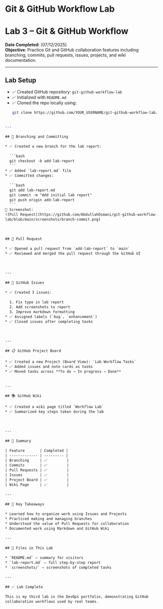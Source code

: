 # Git & GitHub Workflow Lab


# Lab 3 – Git & GitHub Workflow

 **Date Completed**: [07/12/2025]  
 **Objective**: Practice Git and GitHub collaboration features including branching, commits, pull requests, issues, projects, and wiki documentation.

---

##  Lab Setup

- ✅ Created GitHub repository: `git-github-workflow-lab`
- ✅ Initialized with `README.md`
- ✅ Cloned the repo locally using:
  ```bash
  git clone https://github.com/YOUR_USERNAME/git-github-workflow-lab.git
````

---

## 🌿 Branching and Committing

* ✅ Created a new branch for the lab report:

  ```bash
  git checkout -b add-lab-report
  ```
* ✅ Added `lab-report.md` file
* ✅ Committed changes:

  ```bash
  git add lab-report.md
  git commit -m "Add initial lab report"
  git push origin add-lab-report
  ```
📸 Screenshot:  
![Pull Request](https://github.com/AbdullahOsmani/git-github-workflow-lab/blob/main/screenshots/branch-commit.png)



## 🔁 Pull Request

* ✅ Opened a pull request from `add-lab-report` to `main`
* ✅ Reviewed and merged the pull request through the GitHub UI



---

## 🐛 GitHub Issues

* ✅ Created 3 issues:

  1. Fix typo in lab report
  2. Add screenshots to report
  3. Improve markdown formatting
* ✅ Assigned labels (`bug`, `enhancement`)
* ✅ Closed issues after completing tasks



---

## 📋 GitHub Project Board

* ✅ Created a new Project (Board View): `Lab Workflow Tasks`
* ✅ Added issues and note cards as tasks
* ✅ Moved tasks across **To do → In progress → Done**


---

## 📚 GitHub Wiki

* ✅ Created a wiki page titled `Workflow Lab`
* ✅ Summarized key steps taken during the lab



---

## 📘 Summary

| Feature       | Completed |
| ------------- | --------- |
| Branching     | ✅         |
| Commits       | ✅         |
| Pull Requests | ✅         |
| Issues        | ✅         |
| Project Board | ✅         |
| Wiki Page     | ✅         |

---

## 🧠 Key Takeaways

* Learned how to organize work using Issues and Projects
* Practiced making and managing branches
* Understood the value of Pull Requests for collaboration
* Documented work using Markdown and GitHub Wiki

---

## 📂 Files in This Lab

* `README.md` – summary for visitors
* `lab-report.md` – full step-by-step report
* `screenshots/` – screenshots of completed tasks

---

## ✅ Lab Complete

This is my third lab in the DevOps portfolio, demonstrating GitHub collaboration workflows used by real teams.



